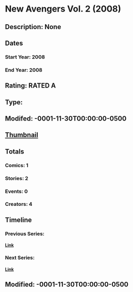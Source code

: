 # New Avengers Vol. 2 (2008)
## Description: None
## Dates
### Start Year: 2008
### End Year: 2008
## Rating: RATED A
## Type: 
## Modifed: -0001-11-30T00:00:00-0500
## [Thumbnail](http://i.annihil.us/u/prod/marvel/i/mg/7/00/4bb798f8b1473.jpg)
## Totals
### Comics: 1
### Stories: 2
### Events: 0
### Creators: 4
## Timeline
### Previous Series: 
#### [Link]()
### Next Series: 
#### [Link]()
## Modified: -0001-11-30T00:00:00-0500